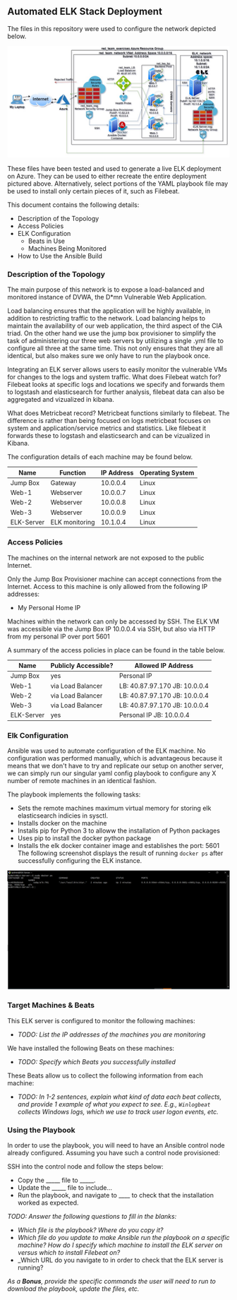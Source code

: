 ## Automated ELK Stack Deployment

The files in this repository were used to configure the network depicted below.

![](Images/Diagrams/ELK_dvwa.jpg)

These files have been tested and used to generate a live ELK deployment on Azure. They can be used to either recreate the entire deployment pictured above. Alternatively, select portions of the YAML playbook file may be used to install only certain pieces of it, such as Filebeat.

This document contains the following details:
- Description of the Topology
- Access Policies
- ELK Configuration
  - Beats in Use
  - Machines Being Monitored
- How to Use the Ansible Build


### Description of the Topology

The main purpose of this network is to expose a load-balanced and monitored instance of DVWA, the D*mn Vulnerable Web Application.

Load balancing ensures that the application will be highly available, in addition to restricting traffic to the network. Load balancing helps to maintain 
the availability of our web application, the third aspect of the CIA triad. On the other hand we use the jump box provisioner to simplify the task of administering
our three web servers by utilizing a single .yml file to configure all three at the same time. This not only ensures that they are all identical, but also makes sure we only have to run the playbook once.

Integrating an ELK server allows users to easily monitor the vulnerable VMs for changes to the logs and system traffic.
What does Filebeat watch for?
Filebeat looks at specific logs and locations we specify and forwards them to logstash and elasticsearch for further analysis, filebeat data can also be aggregated and 
vizualized in kibana.

What does Metricbeat record?
Metricbeat functions similarly to filebeat. The difference is rather than being focused on logs metricbeat focuses on system and application/service metrics and statistics. Like 
filebeat it forwards these to logstash and elasticsearch and can be vizualized in Kibana.

The configuration details of each machine may be found below.

| Name       | Function       | IP Address | Operating System |
|------------|----------------|------------|------------------|
| Jump Box   | Gateway        | 10.0.0.4   | Linux            |
| Web-1      | Webserver      | 10.0.0.7   | Linux            |
| Web-2      | Webserver      | 10.0.0.8   | Linux            |
| Web-3      | Webserver      | 10.0.0.9   | Linux            |
| ELK-Server | ELK monitoring | 10.1.0.4   | Linux            |

### Access Policies

The machines on the internal network are not exposed to the public Internet. 

Only the Jump Box Provisioner machine can accept connections from the Internet. Access to this machine is only allowed from the following IP addresses:
- My Personal Home IP

Machines within the network can only be accessed by SSH.
The ELK VM was accessible via the Jump Box IP 10.0.0.4 via SSH, but also via HTTP from my personal IP over port 5601

A summary of the access policies in place can be found in the table below.

| Name       | Publicly Accessible? | Allowed IP Address            |
|------------|----------------------|-------------------------------|
| Jump Box   | yes                  | Personal IP                   |
| Web-1      | via Load Balancer    | LB: 40.87.97.170 JB: 10.0.0.4 |
| Web-2      | via Load Balancer    | LB: 40.87.97.170 JB: 10.0.0.4 |
| Web-3      | via Load Balancer    | LB: 40.87.97.170 JB: 10.0.0.4 |
| ELK-Server | yes                  | Personal IP JB: 10.0.0.4      |

### Elk Configuration

Ansible was used to automate configuration of the ELK machine. No configuration was performed manually, which is advantageous because it means that we don't have to try and 
replicate our setup on another server, we can simply run our singular yaml config playbook to configure any X number of remote machines in an identical fashion.

The playbook implements the following tasks:
 * Sets the remote machines maximum virtual memory for storing elk elasticsearch indicies in sysctl.
 * Installs docker on the machine
 * Installs pip for Python 3 to alloww the installation of Python packages
 * Uses pip to install the docker python package
 * Installs the elk docker container image and establishes the port: 5601 
The following screenshot displays the result of running `docker ps` after successfully configuring the ELK instance.

![TODO: Update the path with the name of your screenshot of docker ps output](Images/01.png)

### Target Machines & Beats
This ELK server is configured to monitor the following machines:
- _TODO: List the IP addresses of the machines you are monitoring_

We have installed the following Beats on these machines:
- _TODO: Specify which Beats you successfully installed_

These Beats allow us to collect the following information from each machine:
- _TODO: In 1-2 sentences, explain what kind of data each beat collects, and provide 1 example of what you expect to see. E.g., `Winlogbeat` collects Windows logs, which we use to track user logon events, etc._

### Using the Playbook
In order to use the playbook, you will need to have an Ansible control node already configured. Assuming you have such a control node provisioned: 

SSH into the control node and follow the steps below:
- Copy the _____ file to _____.
- Update the _____ file to include...
- Run the playbook, and navigate to ____ to check that the installation worked as expected.

_TODO: Answer the following questions to fill in the blanks:_
- _Which file is the playbook? Where do you copy it?_
- _Which file do you update to make Ansible run the playbook on a specific machine? How do I specify which machine to install the ELK server on versus which to install Filebeat on?_
- _Which URL do you navigate to in order to check that the ELK server is running?

_As a **Bonus**, provide the specific commands the user will need to run to download the playbook, update the files, etc._
